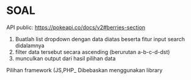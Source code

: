 # SOAL
API public: https://pokeapi.co/docs/v2#berries-section

1. Buatlah list dropdown dengan data diatas beserta fitur input search didalamnya
2. filter data tersebut secara ascending (berurutan a-b-c-d-dst)
3. munculkan output dari hasil pilihan data

Pilihan framework (JS,PHP_
Dibebaskan menggunakan library
